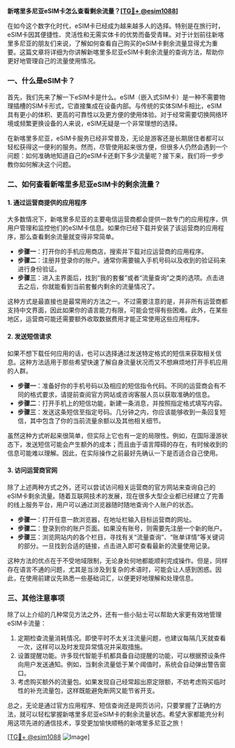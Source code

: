**新喀里多尼亚eSIM卡怎么查看剩余流量？[[TG💪+ @esim1088](https://t.me/s/esim1088)]**

在如今这个数字化时代，eSIM卡已经成为越来越多人的选择。特别是在旅行时，eSIM卡因其便捷性、灵活性和无需实体卡的优势而备受青睐。对于计划前往新喀里多尼亚的朋友们来说，了解如何查看自己购买的eSIM卡剩余流量显得尤为重要。这篇文章将详细为你讲解新喀里多尼亚eSIM卡剩余流量的查询方法，帮助你更好地管理自己的流量使用情况。

### 一、什么是eSIM卡？

首先，我们先来了解一下eSIM卡是什么。eSIM（嵌入式SIM卡）是一种不需要物理插槽的SIM卡形式，它直接集成在设备内部。与传统的实体SIM卡相比，eSIM具有更小的体积、更高的可靠性以及更方便的使用体验。对于经常需要切换网络环境或频繁更换设备的人来说，eSIM无疑是一个非常理想的选择。

在新喀里多尼亚，eSIM卡服务已经非常普及，无论是游客还是长期居住者都可以轻松获得这一便利的服务。然而，尽管使用起来很方便，但很多人仍然会遇到一个问题：如何准确地知道自己的eSIM卡还剩下多少流量呢？接下来，我们将一步步教你如何解决这个问题。

### 二、如何查看新喀里多尼亚eSIM卡的剩余流量？

#### 1. 通过运营商提供的应用程序

大多数情况下，新喀里多尼亚的主要电信运营商都会提供一款专门的应用程序，供用户管理和监控他们的eSIM卡信息。如果你已经下载并安装了该运营商的应用程序，那么查看剩余流量就变得非常简单。

- **步骤一**：打开你的手机应用商店，搜索并下载对应运营商的应用程序。
- **步骤二**：注册并登录你的账户。通常你需要输入手机号码以及收到的验证码来进行身份验证。
- **步骤三**：进入主界面后，找到“我的套餐”或者“流量查询”之类的选项。点击进去之后，你就能看到当前套餐内剩余的流量情况了。

这种方式是最直接也是最常用的方法之一。不过需要注意的是，并非所有运营商都支持中文界面，因此如果你的语言能力有限，可能会觉得有些困难。此外，在某些地区，运营商可能还需要额外收取数据费用才能正常使用这些应用程序。

#### 2. 发送短信请求

如果不想下载任何应用的话，也可以选择通过发送特定格式的短信来获取相关信息。这种方法适用于那些希望快速了解自身流量状况而又不想麻烦地打开手机应用的人群。

- **步骤一**：准备好你的手机号码以及相应的短信指令代码。不同的运营商会有不同的格式要求，请提前查阅官方网站或咨询客服人员以获取准确的信息。
- **步骤二**：打开手机上的短信功能，新建一条消息，并按照指定格式填写内容。
- **步骤三**：发送这条短信至指定号码。几分钟之内，你应该能够收到一条回复短信，其中包含了你的当前流量余额以及其他相关细节。

虽然这种方式听起来很简单，但实际上它也有一定的局限性。例如，在国际漫游状态下，发送短信可能会产生额外的成本；而且由于语言障碍的存在，有时候收到的信息可能难以理解。因此，在实际操作之前最好先确认一下是否适合自己使用。

#### 3. 访问运营商官网

除了上述两种方式之外，还可以尝试访问相关运营商的官方网站来查询自己的eSIM卡剩余流量。随着互联网技术的发展，现在很多大型企业都已经建立了完善的线上服务平台，用户可以通过浏览器随时随地查询个人账户的状态。

- **步骤一**：打开任意一款浏览器，在地址栏输入目标运营商的网址。
- **步骤二**：登录到你的账户页面。如果没有账号，则需要先注册一个新的账户。
- **步骤三**：浏览网站内的各个栏目，寻找有关“流量查询”、“账单详情”等关键词的部分。一旦找到合适的链接，点击进入即可查看最新的流量使用记录。

这种方法的优点在于不受地域限制，无论身处何地都能顺利完成操作。但是，同样存在语言不通的问题，尤其是当涉及到复杂的术语时，可能会让人感到困惑。因此，在使用前建议先熟悉一些基础词汇，以便更好地理解和处理信息。

### 三、其他注意事项

除了以上介绍的几种常见方法之外，还有一些小贴士可以帮助大家更有效地管理eSIM卡流量：

1. 定期检查流量消耗情况。即使平时不太关注流量问题，也建议每隔几天就查看一次，这样可以及时发现异常情况并采取措施。
2. 设置提醒功能。许多现代智能手机都具备自动提醒的功能，可以根据预设条件向用户发送通知。例如，当剩余流量低于某个阈值时，系统会自动弹出警告窗口。
3. 考虑购买额外的流量包。如果发现自己经常超出原定限额，不妨考虑购买临时性的补充流量包，这样既能避免断网又能节省开支。

总之，无论是通过官方应用程序、短信查询还是网页访问，只要掌握了正确的方法，就可以轻松掌握新喀里多尼亚eSIM卡的剩余流量状态。希望大家都能充分利用这项先进的通信技术，享受更加愉快顺畅的新喀里多尼亚之旅！

[[TG💪+ @esim1088](https://t.me/s/esim1088) ![Image](https://i.postimg.cc/4NQfJmqS/Snipaste-2025-05-13-00-14-12.png)]